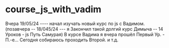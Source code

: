 # course_js_with_vadim

Вчера 19/05/24 ---- начал изучать новый курс по js с Вадимом.
(позавчера -- 18/045/24 --- я Закончил такой долгий курс Димыча -- 14 Уроков - js Путь Самурая)
В курсе Вадима я вчера прошёл Первый Ур. - П.-е...
Сегодня собираюсь проходить Второй.
и т.д.
